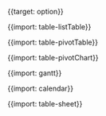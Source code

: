 {{target: option}}

{{import: table-listTable}}

{{import: table-pivotTable}}

{{import: table-pivotChart}}

{{import: gantt}}

{{import: calendar}}

{{import: table-sheet}}
